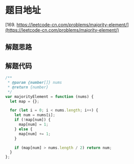 # 题目地址

[169. https://leetcode-cn.com/problems/majority-element/](https://leetcode-cn.com/problems/majority-element/)

## 解题思路

## 解题代码

```js
/**
 * @param {number[]} nums
 * @return {number}
 */
var majorityElement = function (nums) {
  let map = {};

  for (let i = 0; i < nums.length; i++) {
    let num = nums[i];
    if (!map[num]) {
      map[num] = 1;
    } else {
      map[num] += 1;
    }

    if (map[num] > nums.length / 2) return num;
  }
};
```
